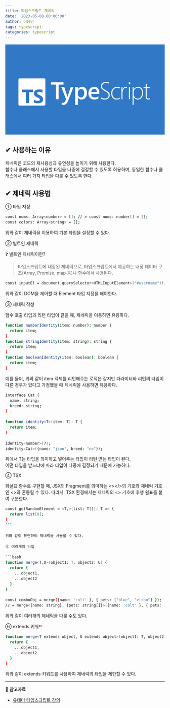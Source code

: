 ```yaml
---
title: 타입스크립트 제네릭
date: '2023-05-08 00:00:00'
author: 이용민
tags: typescript
categories: typescript
---
```


![typescript-logo.png](typescript-logo.png)

## ✔ 사용하는 이유

제네릭은 코드의 재사용성과 유연성을 높이기 위해 사용한다.  
함수나 클래스에서 사용할 타입을 나중에 결정할 수 있도록 허용하며, 동일한 함수나 클래스에서 여러 가지 타입을 다룰 수 있도록 한다.

## ✔ 제네릭 사용법

① 타입 지정

```bash
const nums: Array<number> = []; // = const nums: number[] = [];
const colors: Array<string> = [];
```

위와 같이 제네릭을 이용하여 기본 타입을 설정할 수 있다.

② 빌트인 제네릭

❓ 빌트인 제네릭이란?

> 타입스크립트에 내장된 제네릭으로, 타입스크립트에서 제공하는 내장 데이터 구조(Array, Promise, map 등)나 함수에서 사용된다.

```bash
const inputEl = document.querySelector<HTMLInputElement>("#username")!;
```

위와 같이 DOM을 제어할 때 Element 타입 지정을 해야한다.

③ 제네릭 작성

함수 호출 타입과 리턴 타입이 같을 때, 제네릭을 이용하면 유용하다.

```bash
function numberIdentity(item: number): number {
  return item;
}
function stringIdentity(item: string): string {
  return item;
}
function booleanIdentity(item: boolean): boolean {
  return item;
}
```

예를 들어, 위와 같이 item 객체를 리턴해주는 로직은 같지만 파라미터와 리턴의 타입이 다른 경우가 있다고 가정했을 때 제네릭을 사용하면 유용하다.

```bash
interface Cat {
  name: string;
  breed: string;
}

function identity<T>(item: T): T {
  return item;
}

identity<number>(7);
identity<Cat>({name: "json", breed: "no"});
```

위에서 T는 타입을 의미하고 넣어주는 타입이 리턴 받는 타입이 된다.  
어떤 타입을 받느냐에 따라 타입이 나중에 결정되기 때문에 가능하다.

④ TSX

화살표 함수로 구현할 때, JSX의 Fragment를 의미하는 <></>의 기호와 제네릭 기호인 <>와 혼동될 수 있다.
따라서, TSX 환경에서는 제네릭의 <> 기호에 후행 쉼표를 붙여 구분한다.

````bash
const getRandomElement = <T,>(list: T[]): T => {
  return list[0];
}
```

위와 같이 표현하여 제네릭을 사용할 수 있다.

⑤ 여러개의 타입

```bash
function merge<T,U>(object1: T, object2: U) {
  return {
    ...object1,
    ...object2
  }
}

const comboObj = merge({name: 'colt' }, { pets: ["blue", "elton"] });
// = merge<{name: string}, {pets: string[]}>({name: 'colt' }, { pets: ["blue", "elton"] });

````

위와 같이 여러개의 제네릭을 다룰 수도 있다.

⑥ extends 키워드

```bash
function merge<T extends object, U extends object>(object1: T, object2: U) {
  return {
    ...object1,
    ...object2
  }
}
```

위와 같이 extends 키워드를 사용하여 제네릭의 타입을 제한할 수 있다.

---

📂 **참고자료**

- [유데미 타입스크립트 강의](https://www.udemy.com/share/1073Ug3@-b0NZ_2ntkpPQxEojOh7bZ_Bdk_5cNC7JDGVyKktIJkjkzdPxS-pM6zRv-qY_lfG7w==/)
